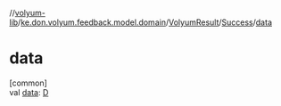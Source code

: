 //[volyum-lib](../../../../index.md)/[ke.don.volyum.feedback.model.domain](../../index.md)/[VolyumResult](../index.md)/[Success](index.md)/[data](data.md)

# data

[common]\
val [data](data.md): [D](index.md)